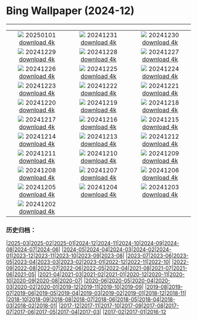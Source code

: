 # Bing Wallpaper (2024-12)
**************
| | | |
| :----: | :----: | :----: |
| ![](https://www.bing.com/th?id=OHR.PolarBearSwim_IT-IT8600941728_1920x1080.jpg) 20250101 [download 4k](https://www.bing.com/th?id=OHR.PolarBearSwim_IT-IT8600941728_UHD.jpg) | ![](https://www.bing.com/th?id=OHR.CapodannoFirenze_IT-IT8277886621_1920x1080.jpg) 20241231 [download 4k](https://www.bing.com/th?id=OHR.CapodannoFirenze_IT-IT8277886621_UHD.jpg) | ![](https://www.bing.com/th?id=OHR.MountFieldNP_IT-IT7967272422_1920x1080.jpg) 20241230 [download 4k](https://www.bing.com/th?id=OHR.MountFieldNP_IT-IT7967272422_UHD.jpg) |
| ![](https://www.bing.com/th?id=OHR.BorobudurBells_IT-IT2966743478_1920x1080.jpg) 20241229 [download 4k](https://www.bing.com/th?id=OHR.BorobudurBells_IT-IT2966743478_UHD.jpg) | ![](https://www.bing.com/th?id=OHR.CoralTurtle_IT-IT2494528336_1920x1080.jpg) 20241228 [download 4k](https://www.bing.com/th?id=OHR.CoralTurtle_IT-IT2494528336_UHD.jpg) | ![](https://www.bing.com/th?id=OHR.LakeBledSnow_IT-IT5595802346_1920x1080.jpg) 20241227 [download 4k](https://www.bing.com/th?id=OHR.LakeBledSnow_IT-IT5595802346_UHD.jpg) |
| ![](https://www.bing.com/th?id=OHR.ChristmasSeason_IT-IT9715464696_1920x1080.jpg) 20241226 [download 4k](https://www.bing.com/th?id=OHR.ChristmasSeason_IT-IT9715464696_UHD.jpg) | ![](https://www.bing.com/th?id=OHR.ReindeerTrio_IT-IT1609765217_1920x1080.jpg) 20241225 [download 4k](https://www.bing.com/th?id=OHR.ReindeerTrio_IT-IT1609765217_UHD.jpg) | ![](https://www.bing.com/th?id=OHR.GalleriaVittiorioEmanuele_IT-IT9220244159_1920x1080.jpg) 20241224 [download 4k](https://www.bing.com/th?id=OHR.GalleriaVittiorioEmanuele_IT-IT9220244159_UHD.jpg) |
| ![](https://www.bing.com/th?id=OHR.FestivusCranes_IT-IT8994526236_1920x1080.jpg) 20241223 [download 4k](https://www.bing.com/th?id=OHR.FestivusCranes_IT-IT8994526236_UHD.jpg) | ![](https://www.bing.com/th?id=OHR.CrystalPier_IT-IT3144209474_1920x1080.jpg) 20241222 [download 4k](https://www.bing.com/th?id=OHR.CrystalPier_IT-IT3144209474_UHD.jpg) | ![](https://www.bing.com/th?id=OHR.SolsticeHalo_IT-IT8535598523_1920x1080.jpg) 20241221 [download 4k](https://www.bing.com/th?id=OHR.SolsticeHalo_IT-IT8535598523_UHD.jpg) |
| ![](https://www.bing.com/th?id=OHR.SantaClausVillage_IT-IT8309910661_1920x1080.jpg) 20241220 [download 4k](https://www.bing.com/th?id=OHR.SantaClausVillage_IT-IT8309910661_UHD.jpg) | ![](https://www.bing.com/th?id=OHR.SibiuRomania_IT-IT8074363725_1920x1080.jpg) 20241219 [download 4k](https://www.bing.com/th?id=OHR.SibiuRomania_IT-IT8074363725_UHD.jpg) | ![](https://www.bing.com/th?id=OHR.NutcrackerBallet_IT-IT7796108656_1920x1080.jpg) 20241218 [download 4k](https://www.bing.com/th?id=OHR.NutcrackerBallet_IT-IT7796108656_UHD.jpg) |
| ![](https://www.bing.com/th?id=OHR.ReinefjordenNorway_IT-IT7180371144_1920x1080.jpg) 20241217 [download 4k](https://www.bing.com/th?id=OHR.ReinefjordenNorway_IT-IT7180371144_UHD.jpg) | ![](https://www.bing.com/th?id=OHR.SalzburgSnow_IT-IT6943675624_1920x1080.jpg) 20241216 [download 4k](https://www.bing.com/th?id=OHR.SalzburgSnow_IT-IT6943675624_UHD.jpg) | ![](https://www.bing.com/th?id=OHR.MisurinaLake_IT-IT7475356294_1920x1080.jpg) 20241215 [download 4k](https://www.bing.com/th?id=OHR.MisurinaLake_IT-IT7475356294_UHD.jpg) |
| ![](https://www.bing.com/th?id=OHR.NorthernHawkOwl_IT-IT6682562006_1920x1080.jpg) 20241214 [download 4k](https://www.bing.com/th?id=OHR.NorthernHawkOwl_IT-IT6682562006_UHD.jpg) | ![](https://www.bing.com/th?id=OHR.ChristmasBudapest_IT-IT6393045785_1920x1080.jpg) 20241213 [download 4k](https://www.bing.com/th?id=OHR.ChristmasBudapest_IT-IT6393045785_UHD.jpg) | ![](https://www.bing.com/th?id=OHR.WildPoinsettia_IT-IT8938739079_1920x1080.jpg) 20241212 [download 4k](https://www.bing.com/th?id=OHR.WildPoinsettia_IT-IT8938739079_UHD.jpg) |
| ![](https://www.bing.com/th?id=OHR.DolomitesSky_IT-IT8572597126_1920x1080.jpg) 20241211 [download 4k](https://www.bing.com/th?id=OHR.DolomitesSky_IT-IT8572597126_UHD.jpg) | ![](https://www.bing.com/th?id=OHR.CornwallSnow_IT-IT8232493820_1920x1080.jpg) 20241210 [download 4k](https://www.bing.com/th?id=OHR.CornwallSnow_IT-IT8232493820_UHD.jpg) | ![](https://www.bing.com/th?id=OHR.GuanacosChile_IT-IT7114739436_1920x1080.jpg) 20241209 [download 4k](https://www.bing.com/th?id=OHR.GuanacosChile_IT-IT7114739436_UHD.jpg) |
| ![](https://www.bing.com/th?id=OHR.PonteDeellImmacolata_IT-IT7974246156_1920x1080.jpg) 20241208 [download 4k](https://www.bing.com/th?id=OHR.PonteDeellImmacolata_IT-IT7974246156_UHD.jpg) | ![](https://www.bing.com/th?id=OHR.ArraialdoCabo_IT-IT6186077330_1920x1080.jpg) 20241207 [download 4k](https://www.bing.com/th?id=OHR.ArraialdoCabo_IT-IT6186077330_UHD.jpg) | ![](https://www.bing.com/th?id=OHR.HelsinkiDusk_IT-IT9045834080_1920x1080.jpg) 20241206 [download 4k](https://www.bing.com/th?id=OHR.HelsinkiDusk_IT-IT9045834080_UHD.jpg) |
| ![](https://www.bing.com/th?id=OHR.MonoTufa_IT-IT7280531919_1920x1080.jpg) 20241205 [download 4k](https://www.bing.com/th?id=OHR.MonoTufa_IT-IT7280531919_UHD.jpg) | ![](https://www.bing.com/th?id=OHR.RhinosKenya_IT-IT3428289115_1920x1080.jpg) 20241204 [download 4k](https://www.bing.com/th?id=OHR.RhinosKenya_IT-IT3428289115_UHD.jpg) | ![](https://www.bing.com/th?id=OHR.JaipurFort_IT-IT7009980526_1920x1080.jpg) 20241203 [download 4k](https://www.bing.com/th?id=OHR.JaipurFort_IT-IT7009980526_UHD.jpg) |
| ![](https://www.bing.com/th?id=OHR.IcebergsAntarctica_IT-IT6673313021_1920x1080.jpg) 20241202 [download 4k](https://www.bing.com/th?id=OHR.IcebergsAntarctica_IT-IT6673313021_UHD.jpg) |  |  |

### 历史归档：

|[2025-03](2025-03/2025-03.md)|[2025-02](2025-02/2025-02.md)|[2025-01](2025-01/2025-01.md)|[2024-12](2024-12/2024-12.md)|[2024-11](2024-11/2024-11.md)|[2024-10](2024-10/2024-10.md)|[2024-09](2024-09/2024-09.md)|[2024-08](2024-08/2024-08.md)|[2024-07](2024-07/2024-07.md)|[2024-06](2024-06/2024-06.md)|
|[2024-05](2024-05/2024-05.md)|[2024-04](2024-04/2024-04.md)|[2024-03](2024-03/2024-03.md)|[2024-02](2024-02/2024-02.md)|[2024-01](2024-01/2024-01.md)|[2023-12](2023-12/2023-12.md)|[2023-11](2023-11/2023-11.md)|[2023-10](2023-10/2023-10.md)|[2023-09](2023-09/2023-09.md)|[2023-08](2023-08/2023-08.md)|
|[2023-07](2023-07/2023-07.md)|[2023-06](2023-06/2023-06.md)|[2023-05](2023-05/2023-05.md)|[2023-04](2023-04/2023-04.md)|[2023-03](2023-03/2023-03.md)|[2023-02](2023-02/2023-02.md)|[2023-01](2023-01/2023-01.md)|[2022-12](2022-12/2022-12.md)|[2022-11](2022-11/2022-11.md)|[2022-10](2022-10/2022-10.md)|
|[2022-09](2022-09/2022-09.md)|[2022-08](2022-08/2022-08.md)|[2022-07](2022-07/2022-07.md)|[2022-06](2022-06/2022-06.md)|[2022-05](2022-05/2022-05.md)|[2022-04](2022-04/2022-04.md)|[2021-08](2021-08/2021-08.md)|[2021-07](2021-07/2021-07.md)|[2021-06](2021-06/2021-06.md)|[2021-05](2021-05/2021-05.md)|
|[2021-04](2021-04/2021-04.md)|[2021-03](2021-03/2021-03.md)|[2021-02](2021-02/2021-02.md)|[2021-01](2021-01/2021-01.md)|[2020-12](2020-12/2020-12.md)|[2020-11](2020-11/2020-11.md)|[2020-10](2020-10/2020-10.md)|[2020-09](2020-09/2020-09.md)|[2020-08](2020-08/2020-08.md)|[2020-07](2020-07/2020-07.md)|
|[2020-06](2020-06/2020-06.md)|[2020-05](2020-05/2020-05.md)|[2020-04](2020-04/2020-04.md)|[2020-03](2020-03/2020-03.md)|[2020-02](2020-02/2020-02.md)|[2020-01](2020-01/2020-01.md)|[2019-12](2019-12/2019-12.md)|[2019-11](2019-11/2019-11.md)|[2019-10](2019-10/2019-10.md)|[2019-09](2019-09/2019-09.md)|
|[2019-08](2019-08/2019-08.md)|[2019-07](2019-07/2019-07.md)|[2019-06](2019-06/2019-06.md)|[2019-05](2019-05/2019-05.md)|[2019-04](2019-04/2019-04.md)|[2019-03](2019-03/2019-03.md)|[2019-02](2019-02/2019-02.md)|[2019-01](2019-01/2019-01.md)|[2018-12](2018-12/2018-12.md)|[2018-11](2018-11/2018-11.md)|
|[2018-10](2018-10/2018-10.md)|[2018-09](2018-09/2018-09.md)|[2018-08](2018-08/2018-08.md)|[2018-07](2018-07/2018-07.md)|[2018-06](2018-06/2018-06.md)|[2018-05](2018-05/2018-05.md)|[2018-04](2018-04/2018-04.md)|[2018-03](2018-03/2018-03.md)|[2018-02](2018-02/2018-02.md)|[2018-01](2018-01/2018-01.md)|
|[2017-12](2017-12/2017-12.md)|[2017-11](2017-11/2017-11.md)|[2017-10](2017-10/2017-10.md)|[2017-09](2017-09/2017-09.md)|[2017-08](2017-08/2017-08.md)|[2017-07](2017-07/2017-07.md)|[2017-06](2017-06/2017-06.md)|[2017-05](2017-05/2017-05.md)|[2017-04](2017-04/2017-04.md)|[2017-03](2017-03/2017-03.md)|
|[2017-02](2017-02/2017-02.md)|[2017-01](2017-01/2017-01.md)|[2016-12](2016-12/2016-12.md)